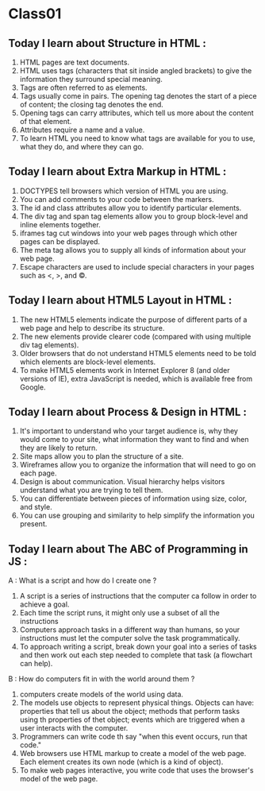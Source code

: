# Class01

## Today I learn about Structure in HTML :
1. HTML pages are text documents.
2. HTML uses tags (characters that sit inside angled
brackets) to give the information they surround special
meaning.
3. Tags are often referred to as elements.
4. Tags usually come in pairs. The opening tag denotes
the start of a piece of content; the closing tag denotes
the end.
5. Opening tags can carry attributes, which tell us more
about the content of that element.
6. Attributes require a name and a value.
7. To learn HTML you need to know what tags are
available for you to use, what they do, and where they
can go.

## Today I learn about Extra Markup in HTML :
1. DOCTYPES tell browsers which version of HTML you
are using.
2. You can add comments to your code between the markers.
3. The id and class attributes allow you to identify
particular elements.
4. The div tag  and span tag elements allow you to group
block-level and inline elements together.
5. iframes tag cut windows into your web pages through
which other pages can be displayed.
6. The meta tag allows you to supply all kinds of
information about your web page.
7. Escape characters are used to include special
characters in your pages such as <, >, and ©.

## Today I learn about HTML5 Layout in HTML :
1. The new HTML5 elements indicate the purpose of
different parts of a web page and help to describe
its structure.
2. The new elements provide clearer code (compared
with using multiple div tag elements).
3. Older browsers that do not understand HTML5
elements need to be told which elements are
block-level elements.
4. To make HTML5 elements work in Internet Explorer 8
(and older versions of IE), extra JavaScript is needed,
which is available free from Google.

## Today I learn about Process & Design in HTML :
1. It's important to understand who your target audience
is, why they would come to your site, what information
they want to find and when they are likely to return.
2. Site maps allow you to plan the structure of a site.
3. Wireframes allow you to organize the information that
will need to go on each page.
4. Design is about communication. Visual hierarchy helps
visitors understand what you are trying to tell them.
5. You can differentiate between pieces of information
using size, color, and style.
6. You can use grouping and similarity to help simplify
the information you present.

## Today I learn about The ABC of Programming in JS :

A : What is a script and how do I create one  ?
1. A script is a series of instructions that the computer ca follow in order to achieve a goal.
2. Each time the script runs, it might only use a subset of all the instructions
3. Computers approach tasks in a different way than humans, so your instructions must let the computer solve the task programmatically.
4. To approach writing a script, break down your goal into a series of tasks and then work out each step needed to complete that task (a flowchart can help).

B : How do computers fit in with the world around them ?
1. computers create models of the world using data.
2. The models use objects to represent physical things. Objects can have: properties that tell us about the object; methods that perform tasks using th properties of thet object; events which are triggered when a user interacts with the computer.
3. Programmers can write code th say "when this event occurs, run that code."
4. Web browsers use HTML markup to create a model of the web page. Each element creates its own node (which is a kind of object).
5. To make web pages interactive, you write code that uses the browser's model of the web page.